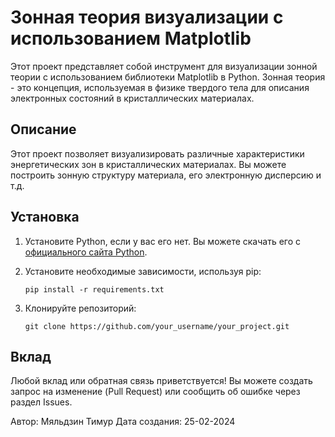 # Зонная теория визуализации с использованием Matplotlib

Этот проект представляет собой инструмент для визуализации зонной теории с использованием библиотеки Matplotlib в Python. Зонная теория - это концепция, используемая в физике твердого тела для описания электронных состояний в кристаллических материалах.

## Описание

Этот проект позволяет визуализировать различные характеристики энергетических зон в кристаллических материалах. Вы можете построить зонную структуру материала, его электронную дисперсию и т.д.

## Установка

1. Установите Python, если у вас его нет. Вы можете скачать его с [официального сайта Python](https://www.python.org/).
   
2. Установите необходимые зависимости, используя pip:

    ```
    pip install -r requirements.txt
    ```

3. Клонируйте репозиторий:

    ```
    git clone https://github.com/your_username/your_project.git
    ```


## Вклад

Любой вклад или обратная связь приветствуется! Вы можете создать запрос на изменение (Pull Request) или сообщить об ошибке через раздел Issues.

Автор: Мяльдзин Тимур
Дата создания: 25-02-2024